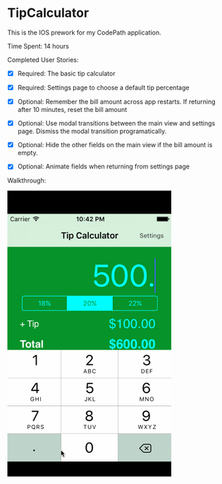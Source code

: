 # TipCalculator

This is the IOS prework for my CodePath application.

Time Spent: 14 hours

Completed User Stories:
 * [x] Required: The basic tip calculator 
 * [x] Required: Settings page to choose a default tip percentage
 * [x] Optional: Remember the bill amount across app restarts. If returning after 10 minutes, reset the bill amount
 * [x] Optional: Use modal transitions between the main view and settings page. Dismiss the modal transition programatically.
 * [x] Optional: Hide the other fields on the main view if the bill amount is empty. 
 * [x] Optional: Animate fields when returning from settings page
 
 
Walkthrough:

![Video Walkthrough](TipCalculator.gif)
